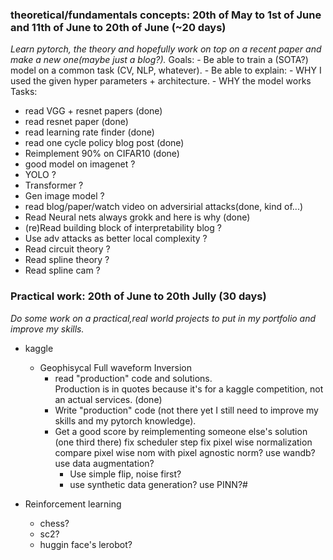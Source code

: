 ### theoretical/fundamentals concepts: 20th of May to 1st of June and 11th of June to 20th of June (~20 days)
*Learn pytorch, the theory and hopefully work on top on a recent paper and make a new one(maybe just a blog?).*
Goals:
    - Be able to train a (SOTA?) model on a common task (CV, NLP, whatever).
    - Be able to explain:
        - WHY I used the given hyper parameters + architecture.
        - WHY the model works 
Tasks:
- read VGG + resnet papers (done)
- read resnet paper (done)
- read learning rate finder (done)
- read one cycle policy blog post (done)
- Reimplement 90% on CIFAR10 (done)
- good model on imagenet ?
- YOLO ?
- Transformer ?
- Gen image model ?
- read blog/paper/watch video on adversirial attacks(done, kind of...)
- Read Neural nets always grokk and here is why (done)
- (re)Read building block of interpretability blog ?
- Use adv attacks as better local complexity ?
- Read circuit theory ?
- Read spline theory ?
- Read spline cam ?

### Practical work: 20th of June to 20th Jully (30 days)
*Do some work on a practical,real world projects to put in my portfolio and improve my skills.*
- kaggle  
    - Geophisycal Full waveform Inversion  
        - read "production" code and solutions.  
          Production is in quotes because it's for a kaggle competition, not an actual services.
          (done)
        - Write "production" code (not there yet I still need to improve my skills and my pytorch knowledge).
        - Get a good score by reimplementing someone else's solution (one third there)
         fix scheduler step
        fix pixel wise normalization
        compare pixel wise nom with pixel agnostic norm?
             use wandb?
        use data augmentation?
            - Use simple flip, noise first?
            - use synthetic data generation?
        use PINN?#                                                                                                                                                                                                                                                                                            
          
- Reinforcement learning
    - chess?
    - sc2?
    - huggin face's lerobot?
